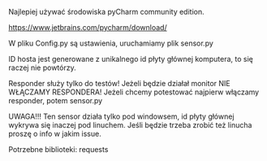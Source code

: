 Najlepiej używać środowiska pyCharm community edition.

https://www.jetbrains.com/pycharm/download/

W pliku Config.py są ustawienia, uruchamiamy plik sensor.py

ID hosta jest generowane z unikalnego id płyty głównej komputera, to się raczej nie powtórzy.

Responder służy tylko do testów! Jeżeli będzie działał monitor NIE WŁĄCZAMY RESPONDERA!
Jeżeli chcemy potestować najpierw włączamy responder, potem sensor.py

UWAGA!!!
Ten sensor działa tylko pod windowsem, id płyty głównej wykrywa się inaczej pod linuchem.
Jeśli będzie trzeba zrobić też linucha proszę o info w jakim issue.

Potrzebne biblioteki:
requests